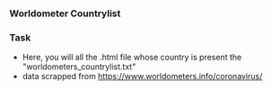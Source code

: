 ### Worldometer Countrylist

### Task
- Here, you will all the .html file whose country is present the "worldometers_countrylist.txt"
- data scrapped from https://www.worldometers.info/coronavirus/
